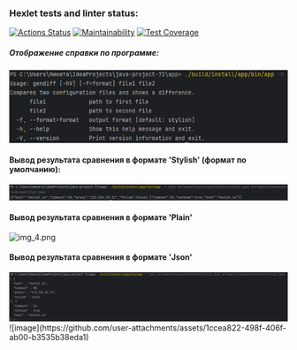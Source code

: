 ### Hexlet tests and linter status:

[![Actions Status](https://github.com/N1kita14/java-project-71/actions/workflows/hexlet-check.yml/badge.svg)](https://github.com/N1kita14/java-project-71/actions)
[![Maintainability](https://api.codeclimate.com/v1/badges/71001bfa859ca73309e7/maintainability)](https://codeclimate.com/github/N1kita14/java-project-71/maintainability)
[![Test Coverage](https://api.codeclimate.com/v1/badges/71001bfa859ca73309e7/test_coverage)](https://codeclimate.com/github/N1kita14/java-project-71/test_coverage)

##### Отображение справки по программе:

<img alt="img_2.png" src="img_2.png"/>

#### Вывод результата сравнения в формате 'Stylish' (формат по умолчанию):

<img alt="img_1.png" src="img_1.png"/>

#### Вывод результата сравнения в формате 'Plain'

<img alt="img_4.png" src="img_4.png"/>

#### Вывод результата сравнения в формате 'Json'

<img alt="img.png" src="img.png"/>
![image](https://github.com/user-attachments/assets/1ccea822-498f-406f-ab00-b3535b38eda1)
